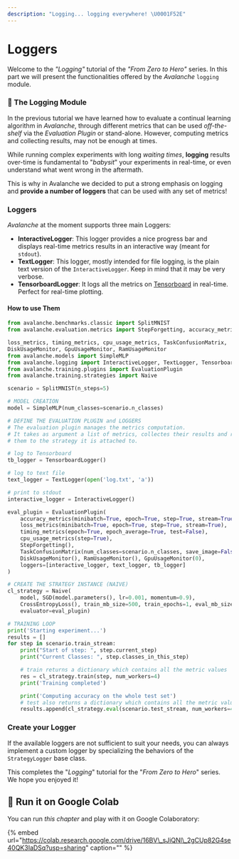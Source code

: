 ```yaml
---
description: "Logging... logging everywhere! \U0001F52E"
---
```


# Loggers

Welcome to the _"Logging"_ tutorial of the _"From Zero to Hero"_ series. In this part we will present the functionalities offered by the _Avalanche_ `logging` module.

### 📑 The Logging Module

In the previous tutorial we have learned how to evaluate a continual learning algorithm in _Avalanche_, through different metrics that can be used _off-the-shelf_ via the _Evaluation Plugin_ or stand-alone. However, computing metrics and collecting results, may not be enough at times.

While running complex experiments with long _waiting times_, **logging** results over-time is fundamental to "_babysit_" your experiments in real-time, or even understand what went wrong in the aftermath.

This is why in Avalanche we decided to put a strong emphasis on logging and **provide a number of loggers** that can be used with any set of metrics!

### Loggers

_Avalanche_ at the moment supports three main Loggers:

* **InteractiveLogger**: This logger provides a nice progress bar and displays real-time metrics results in an interactive way \(meant for `stdout`\).
* **TextLogger**: This logger, mostly intended for file logging, is the plain text version of the `InteractiveLogger`. Keep in mind that it may be very verbose.
* **TensorboardLogger**: It logs all the metrics on [Tensorboard](https://www.tensorflow.org/tensorboard) in real-time. Perfect for real-time plotting.

#### How to use Them

```python
from avalanche.benchmarks.classic import SplitMNIST
from avalanche.evaluation.metrics import StepForgetting, accuracy_metrics,

loss_metrics, timing_metrics, cpu_usage_metrics, TaskConfusionMatrix,
DiskUsageMonitor, GpuUsageMonitor, RamUsageMonitor
from avalanche.models import SimpleMLP
from avalanche.logging import InteractiveLogger, TextLogger, TensorboardLogger
from avalanche.training.plugins import EvaluationPlugin
from avalanche.training.strategies import Naive

scenario = SplitMNIST(n_steps=5)

# MODEL CREATION
model = SimpleMLP(num_classes=scenario.n_classes)

# DEFINE THE EVALUATION PLUGIN and LOGGERS
# The evaluation plugin manages the metrics computation.
# It takes as argument a list of metrics, collectes their results and returns 
# them to the strategy it is attached to.

# log to Tensorboard
tb_logger = TensorboardLogger()

# log to text file
text_logger = TextLogger(open('log.txt', 'a'))

# print to stdout
interactive_logger = InteractiveLogger()

eval_plugin = EvaluationPlugin(
    accuracy_metrics(minibatch=True, epoch=True, step=True, stream=True),
    loss_metrics(minibatch=True, epoch=True, step=True, stream=True),
    timing_metrics(epoch=True, epoch_average=True, test=False),
    cpu_usage_metrics(step=True),
    StepForgetting(),
    TaskConfusionMatrix(num_classes=scenario.n_classes, save_image=False),
    DiskUsageMonitor(), RamUsageMonitor(), GpuUsageMonitor(0),
    loggers=[interactive_logger, text_logger, tb_logger]
)

# CREATE THE STRATEGY INSTANCE (NAIVE)
cl_strategy = Naive(
    model, SGD(model.parameters(), lr=0.001, momentum=0.9),
    CrossEntropyLoss(), train_mb_size=500, train_epochs=1, eval_mb_size=100,
    evaluator=eval_plugin)

# TRAINING LOOP
print('Starting experiment...')
results = []
for step in scenario.train_stream:
    print("Start of step: ", step.current_step)
    print("Current Classes: ", step.classes_in_this_step)

    # train returns a dictionary which contains all the metric values
    res = cl_strategy.train(step, num_workers=4)
    print('Training completed')

    print('Computing accuracy on the whole test set')
    # test also returns a dictionary which contains all the metric values
    results.append(cl_strategy.eval(scenario.test_stream, num_workers=4))
```

### Create your Logger

If the available loggers are not sufficient to suit your needs, you can always implement a custom logger by specializing the behaviors of the `StrategyLogger` base class.

This completes the "_Logging_" tutorial for the "_From Zero to Hero_" series. We hope you enjoyed it!

## 🤝 Run it on Google Colab

You can run _this chapter_ and play with it on Google Colaboratory:

{% embed url="https://colab.research.google.com/drive/16BV\_sJiQNl\_2gCUp82G4se40QK3IaDSq?usp=sharing" caption="" %}

